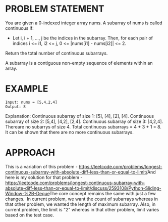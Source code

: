 # PROBLEM STATEMENT

You are given a 0-indexed integer array nums. A subarray of nums is called continuous if:

 - Let i, i + 1, ..., j be the indices in the subarray. Then, for each pair of indices i <= i1, i2 <= j, 0 <= |nums[i1] - nums[i2]| <= 2.
  
Return the total number of continuous subarrays.

A subarray is a contiguous non-empty sequence of elements within an array.

# EXAMPLE

    Input: nums = [5,4,2,4]
    Output: 8

Explanation: 
Continuous subarray of size 1: [5], [4], [2], [4].
Continuous subarray of size 2: [5,4], [4,2], [2,4].
Continuous subarray of size 3: [4,2,4].
Thereare no subarrys of size 4.
Total continuous subarrays = 4 + 3 + 1 = 8.
It can be shown that there are no more continuous subarrays.

# APPROACH

This is a variation of this problem - https://leetcode.com/problems/longest-continuous-subarray-with-absolute-diff-less-than-or-equal-to-limit/
​
And here is my solution for that problem - https://leetcode.com/problems/longest-continuous-subarray-with-absolute-diff-less-than-or-equal-to-limit/discuss/2593108/Python-Sliding-Window-%2B-Deque
​
The core concept remains the same with just a few changes. 
​
In current problem, we want the count of subarrays whereas in that other problem, we wanted the length of maximum subarray.
Also, in current problem, the limit is "2" whereas in that other problem, limit varies based on the test case.
